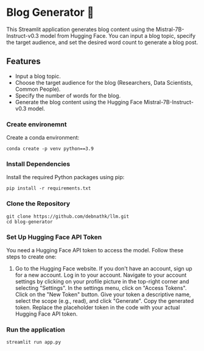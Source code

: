 # Blog Generator 🤖

This Streamlit application generates blog content using the Mistral-7B-Instruct-v0.3 model from Hugging Face. You can input a blog topic, specify the target audience, and set the desired word count to generate a blog post.

## Features

- Input a blog topic.
- Choose the target audience for the blog (Researchers, Data Scientists, Common People).
- Specify the number of words for the blog.
- Generate the blog content using the Hugging Face Mistral-7B-Instruct-v0.3 model.

### Create environemnt
Create a conda environment:

```
conda create -p venv python==3.9
```

### Install Dependencies
Install the required Python packages using pip:

```
pip install -r requirements.txt
```

### Clone the Repository

```
git clone https://github.com/debnathk/llm.git
cd blog-generator
```

### Set Up Hugging Face API Token
You need a Hugging Face API token to access the model. Follow these steps to create one:
1. Go to the Hugging Face website.
If you don't have an account, sign up for a new account.
Log in to your account.
Navigate to your account settings by clicking on your profile picture in the top-right corner and selecting "Settings".
In the settings menu, click on "Access Tokens".
Click on the "New Token" button.
Give your token a descriptive name, select the scope (e.g., read), and click "Generate".
Copy the generated token.
Replace the placeholder token in the code with your actual Hugging Face API token.

### Run the application

```
streamlit run app.py
```
